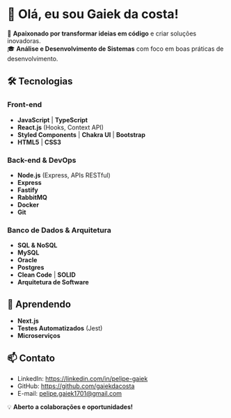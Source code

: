 # 👋 Olá, eu sou Gaiek da costa!

🎯 **Apaixonado por transformar ideias em código** e criar soluções inovadoras.  
🎓 **Análise e Desenvolvimento de Sistemas** com foco em boas práticas de desenvolvimento.

## 🛠️ Tecnologias

### Front-end
- **JavaScript** | **TypeScript**  
- **React.js** (Hooks, Context API)  
- **Styled Components** | **Chakra UI** | **Bootstrap**  
- **HTML5** | **CSS3**  

### Back-end & DevOps
- **Node.js** (Express, APIs RESTful) 
- **Express**
- **Fastify** 
- **RabbitMQ**
- **Docker**  
- **Git**  

### Banco de Dados & Arquitetura
- **SQL & NoSQL**
- **MySQL**
- **Oracle**
- **Postgres**
- **Clean Code** | **SOLID**  
- **Arquitetura de Software**  

## 🌱 Aprendendo
- **Next.js**  
- **Testes Automatizados** (Jest)  
- **Microserviços**  

## 📫 Contato
- LinkedIn: https://linkedin.com/in/pelipe-gaiek
- GitHub: https://github.com/gaiekdacosta
- E-mail: pelipe.gaiek1701@gmail.com  

💡 **Aberto a colaborações e oportunidades!**  
